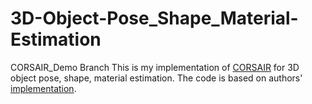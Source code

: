 # 3D-Object-Pose_Shape_Material-Estimation
CORSAIR_Demo Branch
This is my implementation of [CORSAIR](https://arxiv.org/abs/2103.06911) for 3D object pose, shape, material estimation.
The code is based on authors' [implementation](https://github.com/ExistentialRobotics/CORSAIR).
